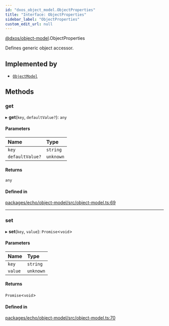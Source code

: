 ```yaml
---
id: "dxos_object_model.ObjectProperties"
title: "Interface: ObjectProperties"
sidebar_label: "ObjectProperties"
custom_edit_url: null
---
```


[@dxos/object-model](../modules/dxos_object_model.md).ObjectProperties

Defines generic object accessor.

## Implemented by

- [`ObjectModel`](../classes/dxos_object_model.ObjectModel.md)

## Methods

### get

▸ **get**(`key`, `defaultValue?`): `any`

#### Parameters

| Name | Type |
| :------ | :------ |
| `key` | `string` |
| `defaultValue?` | `unknown` |

#### Returns

`any`

#### Defined in

[packages/echo/object-model/src/object-model.ts:69](https://github.com/dxos/protocols/blob/6f4c34af3/packages/echo/object-model/src/object-model.ts#L69)

___

### set

▸ **set**(`key`, `value`): `Promise`<`void`\>

#### Parameters

| Name | Type |
| :------ | :------ |
| `key` | `string` |
| `value` | `unknown` |

#### Returns

`Promise`<`void`\>

#### Defined in

[packages/echo/object-model/src/object-model.ts:70](https://github.com/dxos/protocols/blob/6f4c34af3/packages/echo/object-model/src/object-model.ts#L70)
